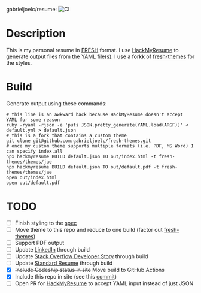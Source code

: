 gabrieljoelc/resume: ![CI](https://github.com/gabrieljoelc/resume/workflows/CI/badge.svg)

# Description

This is my personal resume in [FRESH](https://github.com/fresh-standard/FRESCA) format. I use [HackMyResume](https://github.com/hacksalot/HackMyResume) to generate output files from the YAML file(s). I use a forkk of [fresh-themes](https://github.com/gabrieljoelc/fresh-themes) for the styles.

# Build

Generate output using these commands:
```
# this line is an awkward hack because HackMyResume doesn't accept YAML for some reason
ruby -ryaml -rjson -e 'puts JSON.pretty_generate(YAML.load(ARGF))' < default.yml > default.json
# this is a fork that contains a custom theme
git clone git@github.com:gabrieljoelc/fresh-themes.git
# once my custom theme supports multiple formats (i.e. PDF, MS Word) I can specify index.all
npx hackmyresume BUILD default.json TO out/index.html -t fresh-themes/themes/jae
npx hackmyresume BUILD default.json TO out/default.pdf -t fresh-themes/themes/jae
open out/index.html
open out/default.pdf
```

# TODO
- [ ] Finish styling to the [spec](https://launchpad.animaapp.com/preview/rJjQRcK/gcresumemvp)
- [ ] Move theme to this repo and reduce to one build (factor out [fresh-themes](https://github.com/gabrieljoelc/fresh-themes))
- [ ] Support PDF output
- [ ] Update [LinkedIn](https://www.linkedin.com/in/gabrielchaney/) through build
- [ ] Update [Stack Overflow Developer Story](https://stackoverflow.com/users/story/34315) through build
- [ ] Update [Standard Resume](https://standardresume.co/gabrielchaney) through build
- [x] ~~Include Codeship status in site~~ Move build to GitHub Actions
- [x] Include this repo in site (see this [commit](https://github.com/gabrieljoelc/fresh-themes/commit/0f4c0f71e409f2a70b43d72881a1f4eebd9723fa))
- [ ] Open PR for [HackMyResume](https://github.com/hacksalot/HackMyResume) to accept YAML input instead of just JSON
